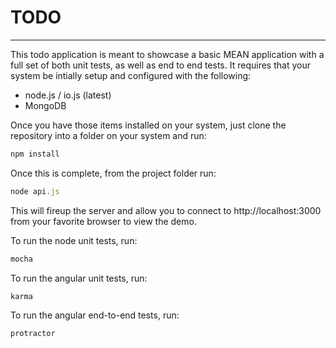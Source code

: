# TODO

---

This todo application is meant to showcase a basic MEAN application with a full set of  both unit tests, as well as end to end tests. It requires that your system be intially setup and configured with the following:

* node.js / io.js (latest)
* MongoDB

Once you have those items installed on your system, just clone the repository into a folder on your system and run:

```javascript
npm install
```

Once this is complete, from the project folder run:

```javascript
node api.js
```

This will fireup the server and allow you to connect to http://localhost:3000 from your favorite browser to view the demo.

To run the node unit tests, run:

```javascript
mocha
```

To run the angular unit tests, run:

```javascript
karma
```

To run the angular end-to-end tests, run:

```javascript
protractor
```